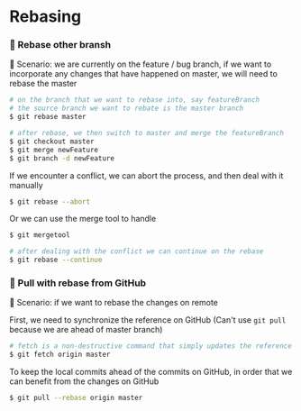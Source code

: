# Rebasing

### :wrench: Rebase other bransh

:speech_balloon: Scenario: we are currently on the feature / bug branch, if we want to incorporate any changes that have happened on master, we will need to rebase the master

```bash
# on the branch that we want to rebase into, say featureBranch
# the source branch we want to rebate is the master branch
$ git rebase master

# after rebase, we then switch to master and merge the featureBranch
$ git checkout master
$ git merge newFeature
$ git branch -d newFeature
```

If we encounter a conflict, we can abort the process, and then deal with it manually

```bash
$ git rebase --abort
```

Or we can use the merge tool to handle

```bash
$ git mergetool

# after dealing with the conflict we can continue on the rebase
$ git rebase --continue
```

### :nut_and_bolt: Pull with rebase from GitHub

:speech_balloon: Scenario: if we want to rebase the changes on remote

First, we need to synchronize the reference on GitHub (Can't use `git pull` because we are ahead of master branch)

```bash
# fetch is a non-destructive command that simply updates the reference between remote and local
$ git fetch origin master
```

To keep the local commits ahead of the commits on GitHub, in order that we can benefit from the changes on GitHub

```bash
$ git pull --rebase origin master
```
